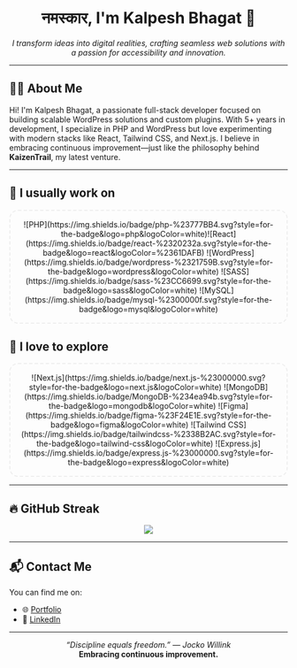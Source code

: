 <h1 align="center">नमस्कार, I'm Kalpesh Bhagat 👋</h1>

<p align="center">
  <em>I transform ideas into digital realities, crafting seamless web solutions with a passion for accessibility and innovation.</em>
</p>

<!-- <div align="center">
  <img src="https://img.shields.io/badge/Code%20with-Consistency-orange?style=for-the-badge&logo=git" />
  <img src="https://img.shields.io/badge/Todoist-Productive-red?style=for-the-badge&logo=todoist" />
</div> -->

---

## 🧑‍💻 About Me

Hi! I'm Kalpesh Bhagat, a passionate full-stack developer focused on building scalable WordPress solutions and custom plugins. With 5+ years in development, I specialize in PHP and WordPress but love experimenting with modern stacks like React, Tailwind CSS, and Next.js. I believe in embracing continuous improvement—just like the philosophy behind **KaizenTrail**, my latest venture.

---

## 🚀 I usually work on

<div align="center" style="padding: 1rem; border: 2px dashed #eee; border-radius: 1rem;">
	![PHP](https://img.shields.io/badge/php-%23777BB4.svg?style=for-the-badge&logo=php&logoColor=white)![React](https://img.shields.io/badge/react-%2320232a.svg?style=for-the-badge&logo=react&logoColor=%2361DAFB) 
	![WordPress](https://img.shields.io/badge/wordpress-%2321759B.svg?style=for-the-badge&logo=wordpress&logoColor=white)
	![SASS](https://img.shields.io/badge/sass-%23CC6699.svg?style=for-the-badge&logo=sass&logoColor=white)
	![MySQL](https://img.shields.io/badge/mysql-%2300000f.svg?style=for-the-badge&logo=mysql&logoColor=white)
</div>

## 💙 I love to explore

<div align="center" style="padding: 1rem; border: 2px dashed #eee; border-radius: 1rem;">
	![Next.js](https://img.shields.io/badge/next.js-%23000000.svg?style=for-the-badge&logo=next.js&logoColor=white)
	![MongoDB](https://img.shields.io/badge/MongoDB-%234ea94b.svg?style=for-the-badge&logo=mongodb&logoColor=white)
	![Figma](https://img.shields.io/badge/figma-%23F24E1E.svg?style=for-the-badge&logo=figma&logoColor=white)
	![Tailwind CSS](https://img.shields.io/badge/tailwindcss-%2338B2AC.svg?style=for-the-badge&logo=tailwind-css&logoColor=white)
	![Express.js](https://img.shields.io/badge/express.js-%23000000.svg?style=for-the-badge&logo=express&logoColor=white)
</div>

---

## 🔥 GitHub Streak

<div align="center">
  <img src="https://github-readme-streak-stats.herokuapp.com/?user=kalpeshBhagat&theme=tokyonight&hide_border=false&&mode=weekly&exclude_days=Sun%2CSat" />
</div>

---


## 📬 Contact Me

You can find me on:

- 🌐 [Portfolio](https://www.kalpeshbhagat.com/)
- 🔗 [LinkedIn](https://www.linkedin.com/in/kalpesh-bhagat/)

---

<p align="center">
  <i>“Discipline equals freedom.” — Jocko Willink</i><br/>
  <b>Embracing continuous improvement.</b>
</p>
